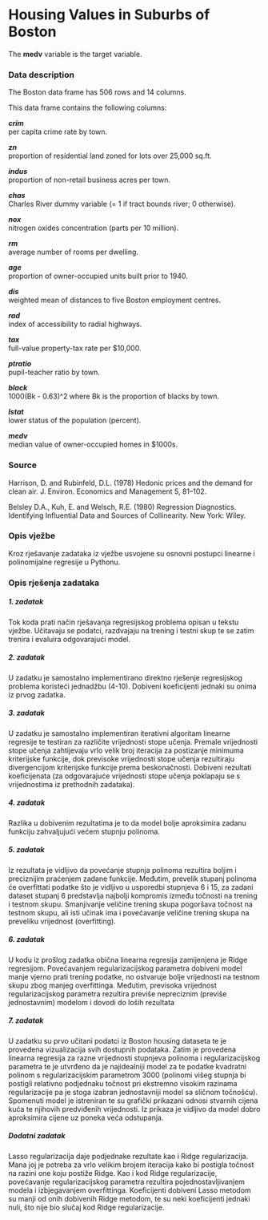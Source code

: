 ﻿
# Housing Values in Suburbs of Boston

The  **medv**  variable is the target variable.

### Data description

The Boston data frame has 506 rows and 14 columns.

This data frame contains the following columns:

**_crim_**  
per capita crime rate by town.

**_zn_**  
proportion of residential land zoned for lots over 25,000 sq.ft.

_**indus**_  
proportion of non-retail business acres per town.

_**chas**_  
Charles River dummy variable (= 1 if tract bounds river; 0 otherwise).

_**nox**_  
nitrogen oxides concentration (parts per 10 million).

_**rm**_  
average number of rooms per dwelling.

_**age**_  
proportion of owner-occupied units built prior to 1940.

_**dis**_  
weighted mean of distances to five Boston employment centres.

_**rad**_  
index of accessibility to radial highways.

_**tax**_  
full-value property-tax rate per  $10,000.

_**ptratio**_  
pupil-teacher ratio by town.

_**black**_  
1000(Bk - 0.63)^2 where Bk is the proportion of blacks by town.

_**lstat**_  
lower status of the population (percent).

_**medv**_  
median value of owner-occupied homes in  $1000s.

### Source

Harrison, D. and Rubinfeld, D.L. (1978) Hedonic prices and the demand for clean air. J. Environ. Economics and Management 5, 81–102.

Belsley D.A., Kuh, E. and Welsch, R.E. (1980) Regression Diagnostics. Identifying Influential Data and Sources of Collinearity. New York: Wiley.

### Opis vježbe
Kroz rješavanje zadataka iz vježbe usvojene su osnovni postupci linearne i polinomijalne regresije u Pythonu.
### Opis rješenja zadataka
##### 1. zadatak
Tok koda prati način rješavanja regresijskog problema opisan u tekstu vježbe. Učitavaju se podatci, razdvajaju na trening i testni skup te se zatim trenira i evaluira odgovarajući model.
##### 2. zadatak
U zadatku je samostalno implementirano direktno rješenje regresijskog problema koristeći jednadžbu (4-10). Dobiveni koeficijenti jednaki su onima iz prvog zadatka.
##### 3. zadatak
U zadatku je samostalno implementiran iterativni algoritam linearne regresije te testiran za različite vrijednosti stope učenja. Premale vrijednosti stope učenja zahtijevaju vrlo velik broj iteracija za postizanje minimuma kriterijske funkcije, dok previsoke vrijednosti stope učenja rezultiraju divergencijom kriterijske funkcije prema beskonačnosti. Dobiveni rezultati koeficijenata (za odgovarajuće vrijednosti stope učenja poklapaju se s vrijednostima iz prethodnih zadataka).
##### 4. zadatak
Razlika u dobivenim rezultatima je to da model bolje aproksimira zadanu funkciju zahvaljujući većem stupnju polinoma.
##### 5. zadatak
Iz rezultata je vidljivo da povećanje stupnja polinoma rezultira boljim i preciznijim praćenjem zadane funkcije. Međutim, prevelik stupanj polinoma će overfittati podatke što je vidljivo u usporedbi stupnjeva 6 i 15, za zadani dataset stupanj 6 predstavlja najbolji kompromis između točnosti na trening i testnom skupu. Smanjivanje veličine trening skupa pogoršava točnost na testnom skupu, ali isti učinak ima i povećavanje veličine trening skupa na preveliku vrijednost (overfitting).
##### 6. zadatak
U kodu iz prošlog zadatka obična linearna regresija zamijenjena je Ridge regresijom. Povećavanjem regularizacijskog parametra dobiveni model manje vjerno prati trening podatke, no ostvaruje bolje vrijednosti na testnom skupu zbog manjeg overfittinga. Međutim, previsoka vrijednost regularizacijskog parametra rezultira previše nepreciznim (previše jednostavnim) modelom i dovodi do loših rezultata
##### 7. zadatak
U zadatku su prvo učitani podatci iz Boston housing dataseta te je provedena vizualizacija svih dostupnih podataka. Zatim je provedena linearna regresija za razne vrijednosti stupnjeva polinoma i regularizacijskog parametra te je utvrđeno da je najidealniji model za te podatke kvadratni polinom s regularizacijskim parametrom 3000 (polinomi višeg stupnja bi postigli relativno podjednaku točnost pri ekstremno visokim razinama regularizacije pa je stoga izabran jednostavniji model sa sličnom točnošću). Spomenuti model je istreniran te su grafički prikazani odnosi stvarnih cijena kuća te njihovih predviđenih vrijednosti. Iz prikaza je vidljivo da model dobro aproksimira cijene uz poneka veća odstupanja. 
##### Dodatni zadatak
Lasso regularizacija daje podjednake rezultate kao i Ridge regularizacija. Mana joj je potreba za vrlo velikim brojem iteracija kako bi postigla točnost na razini one koju postiže Ridge. Kao i kod Ridge regularizacije, povećavanje regularizacijskog parametra rezultira pojednostavljivanjem modela i izbjegavanjem overfittinga. Koeficijenti dobiveni Lasso metodom su manji od onih dobivenih Ridge metodom, te su neki koeficijenti jednaki nuli, što nije bio slučaj kod Ridge regularizacije.